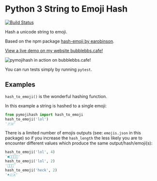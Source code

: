 # Python 3 String to Emoji Hash

[![Build
Status](https://travis-ci.org/lily-fyi/pymojihash.svg?branch=master)](https://travis-ci.org/lily-fyi/pymojihash)

Hash a unicode string to emoji.

Based on the npm package [hash-emoji by
earobinson](https://github.com/earobinson/hash-emoji).

[View a live demo on my website bubblebbs.cafe!](http://bubblebbs.cafe)

![pymojihash in action on bubblebbs.cafe!](https://i.imgur.com/7FlSOop.png)

You can run tests simply by running `pytest`.

## Examples

`hash_to_emoji()` is the wonderful hashing function.

In this example a string is hashed to a single emoji:

```python
from pymojihash import hash_to_emoji
hash_to_emoji('lol')
'🇫🇲'
```

There is a limited number of emojis outputs (see: `emojis.json` in this
package) so if you increase the `hash_length` the less likely you are to
encounter different values which produce the same output/hash/emoji(s):

```python
hash_to_emoji('lol', 4)
'◼️🍕🍐🇫🇲'
hash_to_emoji('lol', 2)
'🍐🇫🇲'
hash_to_emoji('heck', 2)
'♠️🇨🇦'
```
